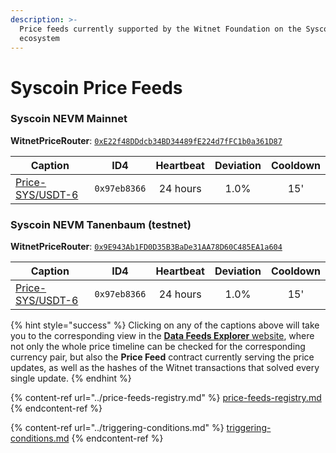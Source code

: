 ```yaml
---
description: >-
  Price feeds currently supported by the Witnet Foundation on the Syscoin
  ecosystem
---
```


# Syscoin Price Feeds

### Syscoin NEVM Mainnet

**WitnetPriceRouter**: [`0xE22f48DDdcb34BD34489fE224d7fFC1b0a361D87`](https://explorer.syscoin.org/address/0xE22f48DDdcb34BD34489fE224d7fFC1b0a361D87)

| **Caption**                                                                      | **ID4**      | **Heartbeat** | **Deviation** | **Cooldown** |
| -------------------------------------------------------------------------------- | ------------ | :-----------: | :-----------: | :----------: |
| [Price-SYS/USDT-6](https://feeds.witnet.io/syscoin/syscoin-mainnet\_sys-usdt\_6) | `0x97eb8366` |    24 hours   |      1.0%     |      15'     |

### Syscoin NEVM Tanenbaum (testnet)

**WitnetPriceRouter**: [`0x9E943Ab1FD0D35B3BaDe31AA78D60C485EA1a604`](https://tanenbaum.io/address/0x9E943Ab1FD0D35B3BaDe31AA78D60C485EA1a604)

| **Caption**                                                                      | **ID4**      | **Heartbeat** | **Deviation** | **Cooldown** |
| -------------------------------------------------------------------------------- | ------------ | :-----------: | :-----------: | :----------: |
| [Price-SYS/USDT-6](https://feeds.witnet.io/syscoin/syscoin-testnet\_sys-usdt\_6) | `0x97eb8366` |    24 hours   |      1.0%     |      15'     |

{% hint style="success" %}
Clicking on any of the captions above will take you to the corresponding view in the [**Data Feeds Explorer** website](https://feeds.witnet.io), where not only the whole price timeline can be checked for the corresponding currency pair, but also the **Price Feed** contract currently serving the price updates, as well as the hashes of the Witnet transactions that solved every single update.
{% endhint %}

{% content-ref url="../price-feeds-registry.md" %}
[price-feeds-registry.md](../price-feeds-registry.md)
{% endcontent-ref %}

{% content-ref url="../triggering-conditions.md" %}
[triggering-conditions.md](../triggering-conditions.md)
{% endcontent-ref %}
